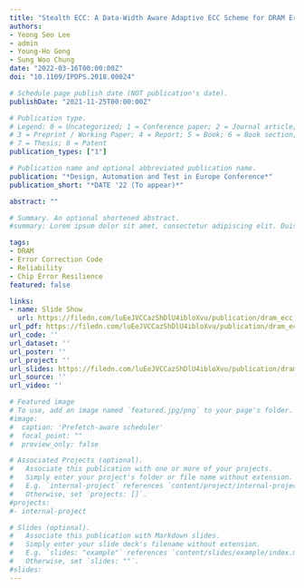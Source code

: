 ```yaml
---
title: "Stealth ECC: A Data-Width Aware Adaptive ECC Scheme for DRAM Error Resilience"
authors:
- Yeong Seo Lee
- admin
- Young-Ho Gong
- Sung Woo Chung
date: "2022-03-16T00:00:00Z"
doi: "10.1109/IPDPS.2018.00024"

# Schedule page publish date (NOT publication's date).
publishDate: "2021-11-25T00:00:00Z"

# Publication type.
# Legend: 0 = Uncategorized; 1 = Conference paper; 2 = Journal article;
# 3 = Preprint / Working Paper; 4 = Report; 5 = Book; 6 = Book section;
# 7 = Thesis; 8 = Patent
publication_types: ["1"]

# Publication name and optional abbreviated publication name.
publication: "*Design, Automation and Test in Europe Conference*"
publication_short: "*DATE '22 (To appear)*"

abstract: ""

# Summary. An optional shortened abstract.
#summary: Lorem ipsum dolor sit amet, consectetur adipiscing elit. Duis posuere tellus ac #convallis placerat. Proin tincidunt magna sed ex sollicitudin condimentum.

tags:
- DRAM
- Error Correction Code
- Reliability
- Chip Error Resilience
featured: false

links:
- name: Slide Show
  url: https://filedn.com/luEeJVCCazShDlU4ibloXvu/publication/dram_ecc_date22/dram_ecc_date22_slides.ppsx
url_pdf: https://filedn.com/luEeJVCCazShDlU4ibloXvu/publication/dram_ecc_date22/dram_ecc_date22.pdf
url_code: ''
url_dataset: ''
url_poster: ''
url_project: ''
url_slides: https://filedn.com/luEeJVCCazShDlU4ibloXvu/publication/dram_ecc_date22/dram_ecc_date22_slides.pdf
url_source: ''
url_video: ''

# Featured image
# To use, add an image named `featured.jpg/png` to your page's folder. 
#image:
#  caption: 'Prefetch-aware scheduler'
#  focal_point: ""
#  preview_only: false

# Associated Projects (optional).
#   Associate this publication with one or more of your projects.
#   Simply enter your project's folder or file name without extension.
#   E.g. `internal-project` references `content/project/internal-project/index.md`.
#   Otherwise, set `projects: []`.
#projects:
#- internal-project

# Slides (optional).
#   Associate this publication with Markdown slides.
#   Simply enter your slide deck's filename without extension.
#   E.g. `slides: "example"` references `content/slides/example/index.md`.
#   Otherwise, set `slides: ""`.
#slides:
---
```

